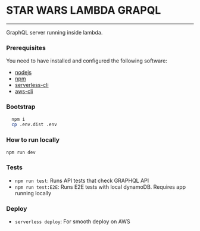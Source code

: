 # STAR WARS LAMBDA GRAPQL

----
GraphQL server running inside lambda.

### Prerequisites
You need to have installed and configured the following software:
- [nodejs](https://nodejs.org/en/)
- [npm](https://npmjs.com/)
- [serverless-cli](https://serverless.com/)
- [aws-cli](https://aws.amazon.com/cli/)

### Bootstrap

```bash
  npm i
  cp .env.dist .env
```

### How to run locally

```bash
npm run dev
```
### Tests
- `npm run test`: Runs API tests that check GRAPHQL API
- `npm run test:E2E`: Runs E2E tests with local dynamoDB. Requires app running locally

### Deploy
- `serverless deploy`: For smooth deploy on AWS
